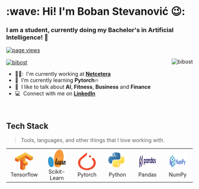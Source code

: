 <h1 align="left" id="macropower-title">:wave: Hi! I'm Boban Stevanović 😉:</h1>
<h3 align="left">I am a student, currently doing my Bachelor's in Artificial Intelligence! 🤖</h3>

<p align="left">
  <a href="https://github.com/bibost/bibost">
    <img src="https://komarev.com/ghpvc/?username=bibost" alt="page views" />
  </a>
</p>

<a href="#bibost-title">
  <img src=".img/ai.gif" alt="bibost" align="center", width='100%', height = 50px/>
</a> 

<a href="#bibost-title">
  <img src="https://github-readme-stats.vercel.app/api?username=bibost&theme=dark&show_icons=true&hide_border=true&count_private=true" alt="bibost" align="right" />
</a> 

- 👨‍💼: &nbsp;I'm currently working at **[Netcetera]**
- :rocket: &nbsp;I’m currently learning **Pytorch**🔥
- :speech_balloon: &nbsp;I like to talk about **AI**, **Fitness**, **Business** and **Finance**
- :computer: &nbsp;Connect with me on **[LinkedIn]**

<br>

<h2 align="left" id="bibost-tech">Tech Stack</h2>

> Tools, languages, and other things that I love working with.

<table>
  <tr>
    <td align="center" width="96">
      <a href="#bibost-tech">
        <img src="./img/Tensorflow_logo.svg" width="48" height="48" alt="Tensorflow" />
      </a>
      <br>Tensorflow
    </td>
    <td align="center" width="96">
      <a href="#bibost-tech">
        <img src="./img/Scikit_learn_logo_small.svg" width="48" height="48" alt="Sklearn" />
      </a>
      <br>Scikit-Learn
    </td>
    <td align="center" width="96">
      <a href="#bibost-tech">
        <img src="./img/PyTorch_logo_icon.svg" width="48" height="48" alt="Pytorch" />
      </a>
      <br>Pytorch
    </td>
    <td align="center" width="96">
      <a href="#bibost-tech">
        <img src="./img/Python-logo-notext.svg" width="48" height="48" alt="Python" />
      </a>
      <br>Python
    </td>
    <td align="center" width="96">
      <a href="#bibost-tech">
        <img src="./img/Pandas_logo.svg" width="48" height="48" alt="Pandas" />
      </a>
      <br>Pandas
    </td>
    <td align="center" width="96">
      <a href="#bibost-tech">
        <img src="./img/NumPy_logo_2020.svg" width="48" height="48" alt="NumPy" />
      </a>
      <br>NumPy
    </td>
  </tr>
</table>


<!-- links -->

[Netcetera]: https://www.netcetera.com/home.html "Netcetera"
[linkedin]: https://www.linkedin.com/in/boban-stevanovic/ "Boban Stevanovic"
